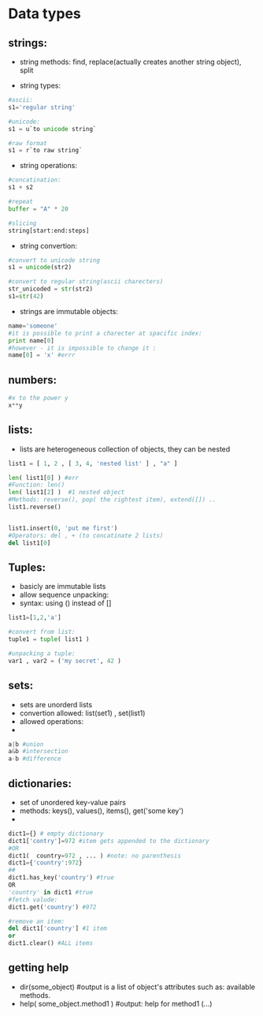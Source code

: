Data types
====

strings:
---
- string methods: find, replace(actually creates another string object), split

- string types:

```python
#ascii:
s1='regular string'

#unicode:
s1 = u`to unicode string`

#raw format
s1 = r`to raw string`
```

- string operations: 

```python
#concatination:
s1 + s2

#repeat
buffer = "A" * 20

#slicing
string[start:end:steps]
```


 
- string convertion: 

```python
#convert to unicode string
s1 = unicode(str2)

#convert to regular string(ascii charecters)
str_unicoded = str(str2)
s1=str(42)
```
- strings are immutable objects: 

```python
name='someone'
#it is possible to print a charecter at spacific index:
print name[0]
#however - it is impossible to change it :
name[0] = 'x' #errr

```

numbers:
------
 
```python
#x to the power y
x**y
```



lists:
-------
- lists are heterogeneous collection of objects, they can be nested

```python
list1 = [ 1, 2 , [ 3, 4, 'nested list' ] , "a" ]

len( list1[0] ) #err
#Function: len() 
len( list1[2] )  #1 nested object
#Methods: reverse(), pop( the rightest item), extend([]) ..
list1.reverse()


list1.insert(0, 'put me first')
#Operators: del , + (to concatinate 2 lists)
del list1[0] 

```

Tuples:
-----
- basicly are immutable lists
- allow sequence unpacking:
- syntax:  using () instead of [] 

```python
list1=[1,2,'a']

#convert from list:
tuple1 = tuple( list1 )

#unpacking a tuple:
var1 , var2 = ('my secret', 42 )
```

sets:
----
- sets are unorderd lists
- convertion allowed: list(set1) , set(list1)
- allowed operations: 
- 
```python
a|b #union
a&b #intersection
a-b #difference
```

dictionaries:
------
- set of unordered key-value pairs
- methods: keys(), values(), items(), get('some key')
- 
```python
dict1={} # empty dictionary 
dict1['contry']=972 #item gets appended to the dictionary
#OR
dict1(  country=972 , ... ) #note: no parenthesis
dict1={'country':972}
##
dict1.has_key('country') #true
OR
'country' in dict1 #true
#fetch valude:
dict1.get('country') #972

#remove an item:
del dict1['country'] #1 item
or 
dict1.clear() #ALL items

```

getting help
----
- dir(some_object) #output is a list of object's attributes such as:  available methods.
- help( some_object.method1 ) #output: help for method1 (...)
